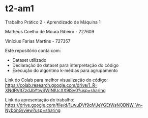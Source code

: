 # t2-am1
Trabalho Prático 2 - Aprendizado de Máquina 1

Matheus Coelho de Moura Ribeiro - 727609

Vinícius Farias Martins - 727357

Este repositório conta com:
- Dataset utilizado
- Declaração do dataset para interpretação do código
- Execução do algoritmo k-médias para agrupamento

Link do Colab para melhor visualização do código: https://colab.research.google.com/drive/1_R-XNdRVltZzdJbYtwSWINIUcXX9lSv0?usp=sharing

Link da apresentação do trabalho: https://drive.google.com/file/d/1LwuDVf9qMJeYGEtWsNODNW-Vn-NybonG/view?usp=sharing
